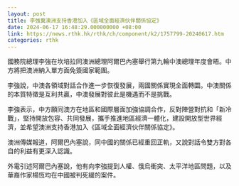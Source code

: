 ```yaml
---
layout: post
title: 李強冀澳洲支持香港加入《區域全面經濟伙伴關係協定》
date: 2024-06-17 16:48:29.000000000 +08:00
link: https://news.rthk.hk/rthk/ch/component/k2/1757799-20240617.htm
categories: rthk
---
```


國務院總理李強在坎培拉同澳洲總理阿爾巴內塞舉行第九輪中澳總理年度會晤。中方將把澳洲納入單方面免簽國家範圍。

李強說，中澳各領域對話合作進一步恢復發展，兩國關係實現全面轉圜。中澳關係的本質特徵是互利共贏，中澳發展對彼此是機遇而不是挑戰。

李強表示，中方願同澳方在地區和國際層面加強協調合作，反對陣營對抗和「新冷戰」，堅持開放包容、共同發展，攜手推進地區經濟一體化，建設開放型世界經濟，並希望澳洲支持香港加入《區域全面經濟伙伴關係協定》。 

澳洲傳媒報道，阿爾巴內塞說，同中國的關係已經重回正軌，又說對話令雙方對各自的利益有更深入認識。

外電引述阿爾巴內塞說，他有向李強提到人權、俄烏衝突、太平洋地區問題，以及華裔作家楊恆均在中國被判死緩的案件。
